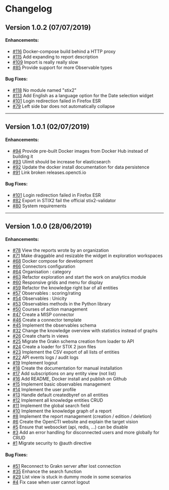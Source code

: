 # Changelog

## Version 1.0.2 (07/07/2019)

#### Enhancements:

- [#116](https://github.com/OpenCTI-Platform/opencti/issues/116) Docker-compose build behind a HTTP proxy 
- [#115](https://github.com/OpenCTI-Platform/opencti/issues/115) Add expanding to report description
- [#109](https://github.com/OpenCTI-Platform/opencti/issues/109) Import is really really slow
- [#85](https://github.com/OpenCTI-Platform/opencti/issues/85) Provide support for more Observable types

#### Bug Fixes:

- [#118](https://github.com/OpenCTI-Platform/opencti/issues/118) No module named "stix2"
- [#113](https://github.com/OpenCTI-Platform/opencti/issues/113) Add English as a language option for the Date selection widget
- [#101](https://github.com/OpenCTI-Platform/opencti/issues/101) Login redirection failed in Firefox ESR
- [#79](https://github.com/OpenCTI-Platform/opencti/issues/79) Left side bar does not automatically collapse

---

## Version 1.0.1 (02/07/2019)

#### Enhancements:

- [#94](https://github.com/OpenCTI-Platform/opencti/issues/94) Provide pre-built Docker images from Docker Hub instead of building it
- [#93](https://github.com/OpenCTI-Platform/opencti/issues/93) Ulimit should be increase for elasticsearch
- [#92](https://github.com/OpenCTI-Platform/opencti/issues/92) Update the docker install documentation for data persistence
- [#91](https://github.com/OpenCTI-Platform/opencti/issues/91) Link broken releases.opencti.io

#### Bug Fixes:

- [#101](https://github.com/OpenCTI-Platform/opencti/issues/101) Login redirection failed in Firefox ESR
- [#82](https://github.com/OpenCTI-Platform/opencti/issues/82) Export in STIX2 fail the official stix2-validator
- [#80](https://github.com/OpenCTI-Platform/opencti/issues/80) System requirements

---

## Version 1.0.0 (28/06/2019)

#### Enhancements:

- [#78](https://github.com/OpenCTI-Platform/opencti/issues/78) View the reports wrote by an organization
- [#71](https://github.com/OpenCTI-Platform/opencti/issues/71) Make draggable and resizable the widget in exploration workspaces
- [#68](https://github.com/OpenCTI-Platform/opencti/issues/68) Docker compose for development
- [#66](https://github.com/OpenCTI-Platform/opencti/issues/66) Connectors configuration
- [#64](https://github.com/OpenCTI-Platform/opencti/issues/64) Organisation : category
- [#63](https://github.com/OpenCTI-Platform/opencti/issues/63) Refactor exploration and start the work on analytics module
- [#60](https://github.com/OpenCTI-Platform/opencti/issues/60) Responsive grids and menu for display
- [#59](https://github.com/OpenCTI-Platform/opencti/issues/59) Refactor the knowledge right bar of all entities
- [#57](https://github.com/OpenCTI-Platform/opencti/issues/57) Observables : scoring/rating
- [#54](https://github.com/OpenCTI-Platform/opencti/issues/54) Observables : Unicity
- [#53](https://github.com/OpenCTI-Platform/opencti/issues/53) Observables methods in the Python library
- [#50](https://github.com/OpenCTI-Platform/opencti/issues/50) Courses of action management
- [#47](https://github.com/OpenCTI-Platform/opencti/issues/47) Create a MISP connector
- [#46](https://github.com/OpenCTI-Platform/opencti/issues/46) Create a connector template
- [#45](https://github.com/OpenCTI-Platform/opencti/issues/45) Implement the observables schema
- [#32](https://github.com/OpenCTI-Platform/opencti/issues/32) Change the knowledge overview with statistics instead of graphs
- [#26](https://github.com/OpenCTI-Platform/opencti/issues/26) Create charts in views
- [#25](https://github.com/OpenCTI-Platform/opencti/issues/25) Migrate the Grakn schema creation from loader to API
- [#24](https://github.com/OpenCTI-Platform/opencti/issues/24) Create a loader for STIX 2 json files
- [#23](https://github.com/OpenCTI-Platform/opencti/issues/23) Implement the CSV export of all lists of entities
- [#22](https://github.com/OpenCTI-Platform/opencti/issues/22) API events logs / audit logs
- [#19](https://github.com/OpenCTI-Platform/opencti/issues/19) Implement logout
- [#18](https://github.com/OpenCTI-Platform/opencti/issues/18) Create the documentation for manual installation
- [#17](https://github.com/OpenCTI-Platform/opencti/issues/17) Add subscriptions on any entity view (not list)
- [#16](https://github.com/OpenCTI-Platform/opencti/issues/16) Add README, Docker install and publish on Github
- [#15](https://github.com/OpenCTI-Platform/opencti/issues/15) Implement basic observables management
- [#14](https://github.com/OpenCTI-Platform/opencti/issues/14) Implement the user profile
- [#13](https://github.com/OpenCTI-Platform/opencti/issues/13) Handle default createdbyref on all entities
- [#12](https://github.com/OpenCTI-Platform/opencti/issues/12) Implement all knowledge entities CRUD
- [#11](https://github.com/OpenCTI-Platform/opencti/issues/11) Implement the global search field
- [#10](https://github.com/OpenCTI-Platform/opencti/issues/10) Implement the knowledge graph of a report
- [#8](https://github.com/OpenCTI-Platform/opencti/issues/8) Implement the report management (creation / edition / deletion)
- [#6](https://github.com/OpenCTI-Platform/opencti/issues/6) Create the OpenCTI website and explain the target vision
- [#5](https://github.com/OpenCTI-Platform/opencti/issues/5) Ensure that websocket (api, redis, ...) can be disable
- [#3](https://github.com/OpenCTI-Platform/opencti/issues/3) Add an error handling for disconnected users and more globally for CRUD
- [#1](https://github.com/OpenCTI-Platform/opencti/issues/1) Migrate security to @auth directive

#### Bug Fixes:

- [#51](https://github.com/OpenCTI-Platform/opencti/issues/51) Reconnect to Grakn server after lost connection
- [#35](https://github.com/OpenCTI-Platform/opencti/issues/35) Enhance the search function
- [#29](https://github.com/OpenCTI-Platform/opencti/issues/29) List view is stuck in dummy mode in some scenarios
- [#4](https://github.com/OpenCTI-Platform/opencti/issues/4) Fix case when user cannot logout
